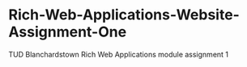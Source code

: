 # Rich-Web-Applications-Website-Assignment-One
 TUD Blanchardstown Rich Web Applications module assignment 1
